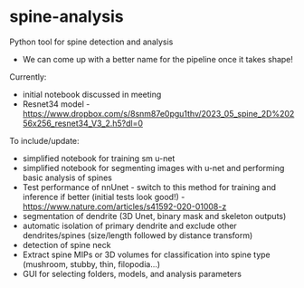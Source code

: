 # spine-analysis
Python tool for spine detection and analysis

- We can come up with a better name for the pipeline once it takes shape!

Currently:
- initial notebook discussed in meeting
- Resnet34 model - https://www.dropbox.com/s/8snm87e0pgu1thv/2023_05_spine_2D%20256x256_resnet34_V3_2.h5?dl=0

To include/update:
- simplified notebook for training sm u-net
- simplified notebook for segmenting images with u-net and performing basic analysis of spines
- Test performance of nnUnet - switch to this method for training and inference if better (initial tests look good!) - https://www.nature.com/articles/s41592-020-01008-z
- segmentation of dendrite (3D Unet, binary mask and skeleton outputs)
- automatic isolation of primary dendrite and exclude other dendrites/spines (size/length followed by distance transform)
- detection of spine neck
- Extract spine MIPs or 3D volumes for classification into spine type (mushroom, stubby, thin, filopodia...) 
- GUI for selecting folders, models, and analysis parameters 
